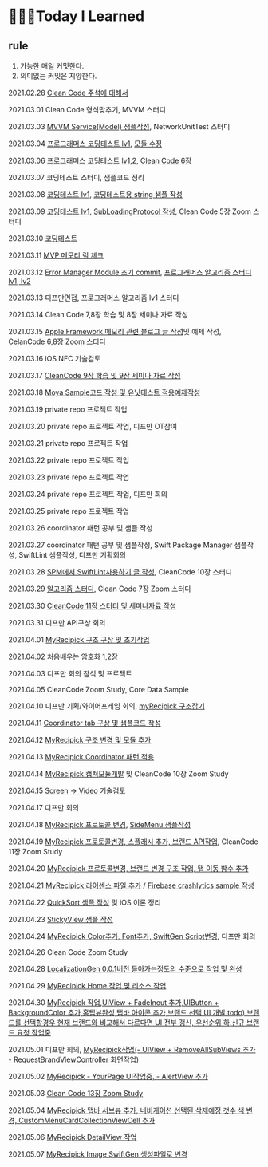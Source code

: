 # 👨🏻‍💻Today I Learned

## rule
1. 가능한 매일 커밋한다.
2. 의미없는 커밋은 지양한다.

2021.02.28 [Clean Code 주석에 대해서](https://github.com/HanweeeeLee/CleanCodeStudy/tree/main/4.%20%EC%A3%BC%EC%84%9D)

2021.03.01 Clean Code 형식맞추기, MVVM 스터디

2021.03.03 [MVVM Service(Model) 샘플작성](https://github.com/HanweeeeLee/MVVMInputOutputSample), NetworkUnitTest 스터디

2021.03.04 [프로그래머스 코딩테스트 lv1](https://programmers.co.kr/learn/courses/30/lessons/64061?language=swift), [모듈 수정](https://github.com/HanweeeeLee/HWShimmerCollectionView)

2021.03.06 [프로그래머스 코딩테스트 lv1,2](https://github.com/HanweeeeLee/coding-test/tree/master/2021/0306), [Clean Code 6장](https://github.com/HanweeeeLee/CleanCodeStudy/tree/main/6.%20%EA%B0%9D%EC%B2%B4%EC%99%80%20%EC%9E%90%EB%A3%8C%EA%B5%AC%EC%A1%B0)

2021.03.07 코딩테스트 스터디, 샘플코드 정리

2021.03.08 [코딩테스트 lv1](https://github.com/HanweeeeLee/algorithm-study/tree/master/2021/0308), [코딩테스트용 string 샘플 작성](https://github.com/HanweeeeLee/algorithm-study/tree/master/Tip/Swift/String.playground)

2021.03.09 [코딩테스트 lv1](https://github.com/HanweeeeLee/algorithm-study/tree/master/2021/0309), [SubLoadingProtocol 작성](https://github.com/HanweeeeLee/commonLib/blob/master/SubViewLoadingProtocol.swift), Clean Code 5장 Zoom 스터디

2021.03.10 [코딩테스트](https://github.com/HanweeeeLee/algorithm-study/blob/master/2021/0310/README.md)

2021.03.11 [MVP 메모리 릭 체크](https://github.com/HanweeeeLee/TestModules/tree/master/ObjcBlockMemeryTest)

2021.03.12 [Error Manager Module 초기 commit](https://github.com/HanweeeeLee/NMRError), [프로그래머스 알고리즘 스터디 lv1, lv2](https://github.com/HanweeeeLee/algorithm-study/tree/master/2021/0312)

2021.03.13 디프만면접, 프로그래머스 알고리즘 lv1 스터디

2021.03.14 Clean Code 7,8장 학습 및 8장 세미나 자료 작성

2021.03.15 [Apple Framework 메모리 관련 블로그 글 작성](https://hanweeee.tistory.com/8)및 예제 작성, CelanCode 6,8장 Zoom 스터디

2021.03.16 iOS NFC 기술검토

2021.03.17 [CleanCode 9장 학습 및 9장 세미나 자료 작성](https://github.com/HanweeeeLee/CleanCodeStudy/tree/main/9.%20%EB%8B%A8%EC%9C%84%ED%85%8C%EC%8A%A4%ED%8A%B8)

2021.03.18 [Moya Sample코드 작성 및 유닛테스트 적용예제작성](https://github.com/HanweeeeLee/TestModules/tree/master/MoyaSample)

2021.03.19 private repo 프로젝트 작업

2021.03.20 private repo 프로젝트 작업, 디프만 OT참여

2021.03.21 private repo 프로젝트 작업

2021.03.22 private repo 프로젝트 작업

2021.03.23 private repo 프로젝트 작업

2021.03.24 private repo 프로젝트 작업, 디프만 회의

2021.03.25 private repo 프로젝트 작업

2021.03.26 coordinator 패턴 공부 및 샘플 작성

2021.03.27 coordinator 패턴 공부 및 샘플작성, Swift Package Manager 샘플작성, SwiftLint 샘플작성, 디프만 기획회의

2021.03.28 [SPM에서 SwiftLint사용하기 글 작성](https://hanweeee.tistory.com/11), CleanCode 10장 스터디

2021.03.29 [알고리즘 스터디](https://github.com/HanweeeeLee/algorithm-study/tree/master/2021/0329), Clean Code 7장 Zoom 스터디

2021.03.30 [CleanCode 11장 스터티 및 세미나자료 작성](https://github.com/HanweeeeLee/CleanCodeStudy/tree/main/11.%20%EC%8B%9C%EC%8A%A4%ED%85%9C)

2021.03.31 디프만 API구상 회의

2021.04.01 [MyRecipick 구조 구상 및 초기작업](https://github.com/HanweeeeLee/myRecipick_iOS)

2021.04.02 처음배우는 암호화 1,2장 

2021.04.03 디프만 회의 참석 및 프로젝트 

2021.04.05 CleanCode Zoom Study, Core Data Sample 

2021.04.10 디프만 기획/와이어프레임 회의, [myRecipick 구조잡기](https://github.com/HanweeeeLee/myRecipick_iOS)

2021.04.11 [Coordinator tab 구상 및 샘플코드 작성](https://github.com/HanweeeeLee/TestModules/tree/master/CoordinatorTab)

2021.04.12 [MyRecipick 구조 변경 및 모듈 추가](https://github.com/HanweeeeLee/myRecipick_iOS)

2021.04.13 [MyRecipick Coordinator 패턴 적용](https://github.com/HanweeeeLee/myRecipick_iOS)

2021.04.14 [MyRecipick 캡쳐모듈개발](https://github.com/HanweeeeLee/myRecipick_iOS) 및 CleanCode 10장 Zoom Study

2021.04.15 [Screen -> Video 기술검토](https://github.com/HanweeeeLee/TestModules/tree/master/ScreenToVideo)

2021.04.17 디프만 회의

2021.04.18 [MyRecipick 프로토콜 변경](https://github.com/HanweeeeLee/myRecipick_iOS), [SideMenu 샘플작성](https://github.com/HanweeeeLee/TestModules/tree/master/SideMenuTest)

2021.04.19 [MyRecipick 프로토콜변경, 스플래시 추가, 브랜드 API작업](https://github.com/HanweeeeLee/myRecipick_iOS), CleanCode 11장 Zoom Study

2021.04.20 [MyRecipick 프로토콜변경, 브랜드 변경 구조 작업, 탭 이동 함수 추가](https://github.com/HanweeeeLee/myRecipick_iOS)

2021.04.21 [MyRecipick 라이센스 파일 추가](https://github.com/HanweeeeLee/myRecipick_iOS) / [Firebase crashlytics sample 작성](https://github.com/HanweeeeLee/TestModules/tree/master/FirebaseCrashlyticsTest)

2021.04.22 [QuickSort 샘플 작성](https://github.com/HanweeeeLee/algorithm-study/tree/master/Tip/Swift/String.playground/Snippet) 및 iOS 이론 정리

2021.04.23 [StickyView 샘플 작성](https://github.com/HanweeeeLee/TestModules/tree/master/StickyViewSample)

2021.04.24 [MyRecipick Color추가, Font추가, SwiftGen Script변경](https://github.com/HanweeeeLee/TestModules/tree/master/StickyViewSample), 디프만 회의

2021.04.26 Clean Code Zoom Study

2021.04.28 [LocalizationGen 0.0.1버전 돌아가는정도의 수준으로 작업 및 완성](https://github.com/HanweeeeLee/LocalizationGen)

2021.04.29 [MyRecipick Home 작업 및 리소스 작업](https://github.com/HanweeeeLee/myRecipick_iOS)

2021.04.30 [MyRecipick 작업,UIView + FadeInout 추가,UIButton + BackgroundColor 추가,홈팁뷰완성,탭바 아이콘 추가,브랜드 선택 UI 개발 todo) 브랜드를 선택할경우 현재 브랜드와 비교해서 다르다면 UI 전부 갱신, 우선순위 하,신규 브랜드 요청 작업중](https://github.com/HanweeeeLee/myRecipick_iOS)

2021.05.01 디프만 회의, [MyRecipick작업(- UIView + RemoveAllSubViews 추가 - RequestBrandViewController 화면작업)](https://github.com/HanweeeeLee/myRecipick_iOS)

2021.05.02 [MyRecipick - YourPage UI작업중, - AlertView 추가](https://github.com/HanweeeeLee/myRecipick_iOS)

2021.05.03 [Clean Code 13장 Zoom Study](https://github.com/HanweeeeLee/CleanCodeStudy/tree/main/13.%20%EB%8F%99%EC%8B%9C%EC%84%B1)

2021.05.04 [MyRecipick 탭바 서브뷰 추가, 네비게이션 선택된 삭제예정 갯수 색 변경, CustomMenuCardCollectionViewCell 추가](https://github.com/HanweeeeLee/myRecipick_iOS)

2021.05.06 [MyRecipick DetailView 작업](https://github.com/HanweeeeLee/myRecipick_iOS)

2021.05.07 [MyRecipick Image SwiftGen 생성파일로 변경](https://github.com/HanweeeeLee/myRecipick_iOS)
